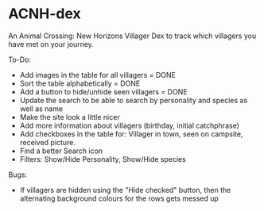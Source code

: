 # ACNH-dex
An Animal Crossing: New Horizons Villager Dex to track which villagers you have met on your journey.


To-Do:
- Add images in the table for all villagers = DONE
- Sort the table alphabetically = DONE
- Add a button to hide/unhide seen villagers = DONE
- Update the search to be able to search by personality and species as well as name
- Make the site look a little nicer
- Add more information about villagers (birthday, initial catchphrase)
- Add checkboxes in the table for: Villager in town, seen on campsite, received picture.
- Find a better Search icon
- Filters: Show/Hide Personality, Show/Hide species

Bugs:
- If villagers are hidden using the "Hide checked" button, then the alternating background colours for the rows gets messed up

